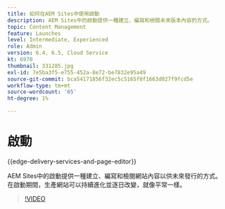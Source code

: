 ```yaml
---
title: 如何在AEM Sites中使用啟動
description: AEM Sites中的啟動提供一種建立、編寫和檢閱未來版本內容的方式。
topic: Content Management
feature: Launches
level: Intermediate, Experienced
role: Admin
version: 6.4, 6.5, Cloud Service
kt: 6970
thumbnail: 331285.jpg
exl-id: 7e5ba3f5-e755-452a-8e72-be7832e95a49
source-git-commit: bca54171856f32ec5c5165f8f1663d027f9fcd5e
workflow-type: tm+mt
source-wordcount: '65'
ht-degree: 1%

---
```


# 啟動

{{edge-delivery-services-and-page-editor}}

AEM Sites中的啟動提供一種建立、編寫和檢閱網站內容以供未來發行的方式。 在啟動期間，生產網站可以持續進化並逐日改變，就像平常一樣。

>[!VIDEO](https://video.tv.adobe.com/v/331285?quality=12&learn=on)
